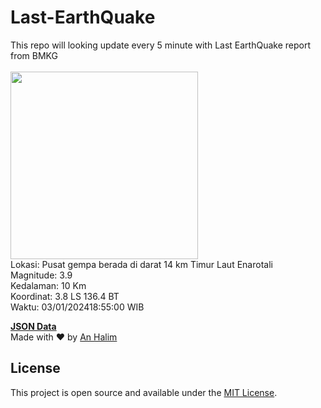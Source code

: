# Last-EarthQuake
This repo will looking update every 5 minute with Last EarthQuake report from BMKG
<br>
<br>
<img src="https://static.bmkg.go.id/20240103185500.mmi.jpg" width="300"/>
<br>
Lokasi: Pusat gempa berada di darat 14 km Timur Laut Enarotali <br>
Magnitude: 3.9 <br>
Kedalaman: 10 Km <br>
Koordinat: 3.8 LS 136.4 BT <br>
Waktu: 03/01/202418:55:00 WIB <br>

<a href="./data/data.json">**JSON Data**</a>
<br>
Made with ❤️ by <a href="https://github.com/an-halim">An Halim</a>
## License

This project is open source and available under the [MIT License](LICENSE).
